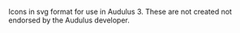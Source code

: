 Icons in svg format for use in Audulus 3. These are not created not endorsed by the Audulus developer.